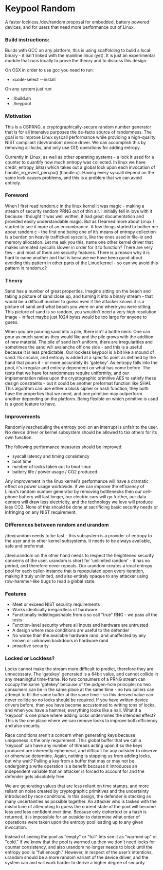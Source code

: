 # Keypool Random
A faster lockless /dev/random proposal for embedded, battery powered devices, and for users that need more performance out of Linux.

### Build instructions:

Builds with GCC on any platform, this is using scaffolding to build a local binary - it isn't linked with the mainline linux (yet).  It is just an experimental module that runs locally to prove the theory and to discuss this design.

On OSX in order to use gcc you need to run:
- xcode-select --install

On any system just run:
- ./build.sh
- ./keypool

### Motivation

This is a CSPRNG, a cryptographically-secure random number generator that is for all intensive purposes the de-facto source of randomness.  The goal is to improve Linux syscall performance while providing a high-quality NIST compliant /dev/random device driver. We can accomplish this by removing all locks, and only use O(1) operations for adding entropy.

Currently in Linux, as well as other operating systems - a lock it used for a counter to quantify how much entropy was collected.  In linux we have credit_entropy_bits() which takes out a global lock upon each invocation of handle_irq_event_percpu() (handle.c).  Having every syscall depend on the same lock causes problems, and this is a problem that we can avoid entirely.

### Foreword

When I first read random.c in the linux kernel it was magic - making a stream of security random PRNG out of thin air.  I initially fell in love with it because I thought it was well written, it had great documentation and provided easily understandable magic. But as I learned more about Linux I started to see it more of an encumbrance.  A few things started to bother me about random.c - the first one being one of it’s means of entropy collection is a burden on heavily trafficked syscalls, like the ones used in file-io and memory allocation.  Let me ask you this, name one other kernel driver that makes unrelated syscalls slower in order for it to function? There are very few - and most of them are security features. There is a reason why it is hard to name another and that is because we have been good about avoiding this pattern in other parts of the Linux kernel - so can we avoid this pattern in random.c?

### Theory

Sand has a number of great properties. Imagine sitting on the beach and taking a picture of sand close up, and turning it into a binary stream - that would be a difficult number to guess even if the attacker knows it is a picture of sand and what beach you were on and where you were sitting.  This picture of sand is so random, you wouldn't need a very high resolution image - in fact maybe just 1024 bytes would be too large for anyone to guess.

When you are pouring sand into a pile, there isn't a bottle neck.  One can pour as much sand as they would like and the pile grows with the addition of new material. The pile of sand isn't uniform, there are irregularities and sometimes the sand will avalanche off one side - and this is a useful because it is less predictable.  Our lockless keypool is a bit like a mound of sand.  Its circular, and entropy is added at a specific point as defined by the hand that pours it - or more accurately its 'gatekey'.  As entropy falls into the pool, it's irregular and entirely dependent on what has come before.  The tests that we have for randomness require uniformity, and our implementation relies upon the cryptographic primitive AES to satisfy these design constraints - but it could be another preformat function like SHA1.  This algorithm can use either a block cipher or hash function, they both have the properties that we need, and one primitive may outperform another depending on the platform. Being flexible on which primitive is used is a good feature to have.


### Improvements 
Randomly rescheduling the entropy pool on an interrupt is unfair to the user.  No device driver or kernel subsystem should be allowed to tax others for its own function. 

The following performance measures should be improved:

 - syscall latency and timing consistency 
 - boot time
 - number of locks taken out to boot linux
 - battery life / power usage / CO2 produced

Any improvement in the linux kernel's performance will have a dramatic effect on power usage worldwide.  If we can improve the efficiency of Linux’s random number generator by removing bottlenecks then our cell-phone battery will last longer, our electric cars will go further, our data centers will draw less electricity, and the technology we love will produce less CO2.   None of this should be done at sacrificing basic security needs or infringing on any NIST requirement.

### Differences between random and urandom

/dev/random needs to be fast - this subsystem is a provider of entropy to the user and to other kernel subsystems. It needs to be always available, safe and preformat.

/dev/urandom on the other hand needs to respect the heightened security concerns of the user. urandom is short for 'unlimited random' - it has no period, and therefore never repeats. Our urandom creates a local entropy pool for each caller-instance that is repopulated upon every iteration, making it truly unlimited, and also entirely opaque to any attacker using row-hammer-like bugs to read a global state.

### Features
 - Meet or exceed NIST security requirements
 - Works identically irregardless of hardware
 - Functionally indistinguishable from a so call "true" RNG - we pass all the tests
 - Function-level security where all Inputs and hardware are untrusted
 - A design where race conditions are useful to the defender 
 - No worse than the available hardware rand, and unaffected by any known or unknown backdoors in hardware rand 
 - proactive security 

### Locked or Lockless?

Locks cannot make the stream more difficult to predict, therefore they are unnecessary.  The 'gatekey' generated is a 64bit value, and cannot collide in any meaningful time-frame.  No two consumers of a PRNG stream can occupy the same 'gatekey' because of the pidgen-hole principle; no two consumers can be in the same place at the same time - no two callers can attempt to fill the same buffer at the same time - so this derived value can never collide so no locks should be required.  If you have written device drivers before, then you have become accustomed to writing tons of locks, and when you have a hammer, everything looks like a nail.  What if a 'keypool' is one place where adding locks undermines the intended effect?  This is the one place where we can remove locks to improve both efficiency and also security.

Race conditions aren't a concern when generating keys because uniqueness is the only requirement. This global buffer that we call a 'keypool' can have any number of threads acting upon it so the keys produced are inherently ephemeral, and difficult for any outsider to observe or otherwise determine.  Again, nothing is stopping us from adding locks, but why wait? Pulling a key from a buffer that may or may not be undergoing a write operation is a benefit because it introduces an independent variable that an attacker is forced to account for and the defender gets absolutely free.

We are generating values that are less reliant on time stamps, and more reliant on noise created by cryptographic primitives and the uncertainty introduced by race conditions. In this design, the defender is stacking as many uncertainties as possible together.  An attacker who is tasked with the misfortune of attempting to guess the current state of the pool will become less and less confident over time.  Because only ciphertext or a hash is returned, it is impossible for an outsider to determine what order of operations were taken upon the entropy pool leading up to any given invocation.

Instead of seeing the pool as "empty" or "full" lets see it as "warmed up" or "cold."  If we know that the pool is warmed up then we don't need locks for counter consistency, and also urandom no longer needs to block until the entropy pool is "full enough."  However, in respect of the user’s intentions,  urandom should be a more random variant of the device driver, and the system can and will work harder to derive a higher degree of security.
